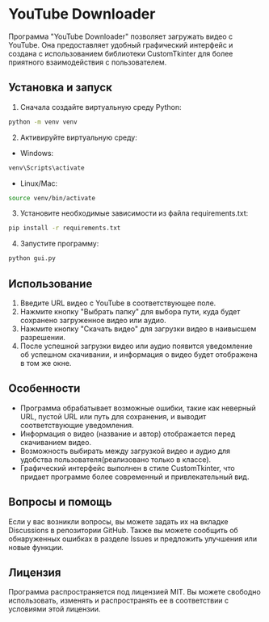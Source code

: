 # YouTube Downloader

Программа "YouTube Downloader" позволяет загружать видео с YouTube. Она предоставляет удобный графический интерфейс и создана с использованием библиотеки CustomTkinter для более приятного взаимодействия с пользователем.

## Установка и запуск

1. Сначала создайте виртуальную среду Python:

```bash
python -m venv venv
```

2. Активируйте виртуальную среду:

- Windows:

```bash
venv\Scripts\activate
```

- Linux/Mac:

```bash
source venv/bin/activate
```

3. Установите необходимые зависимости из файла requirements.txt:

```bash
pip install -r requirements.txt
```

4. Запустите программу:

```bash
python gui.py
```

## Использование

1. Введите URL видео с YouTube в соответствующее поле.
2. Нажмите кнопку "Выбрать папку" для выбора пути, куда будет сохранено загруженное видео или аудио.
3. Нажмите кнопку "Скачать видео" для загрузки видео в наивысшем разрешении.
4. После успешной загрузки видео или аудио появится уведомление об успешном скачивании, и информация о видео будет отображена в том же окне.

## Особенности

- Программа обрабатывает возможные ошибки, такие как неверный URL, пустой URL или путь для сохранения, и выводит соответствующие уведомления.
- Информация о видео (название и автор) отображается перед скачиванием видео.
- Возможность выбирать между загрузкой видео и аудио для удобства пользователя(реализовано только в классе).
- Графический интерфейс выполнен в стиле CustomTkinter, что придает программе более современный и привлекательный вид.

## Вопросы и помощь

Если у вас возникли вопросы, вы можете задать их на вкладке Discussions в репозитории GitHub. Также вы можете сообщить об обнаруженных ошибках в разделе Issues и предложить улучшения или новые функции.

## Лицензия

Программа распространяется под лицензией MIT. Вы можете свободно использовать, изменять и распространять ее в соответствии с условиями этой лицензии.
